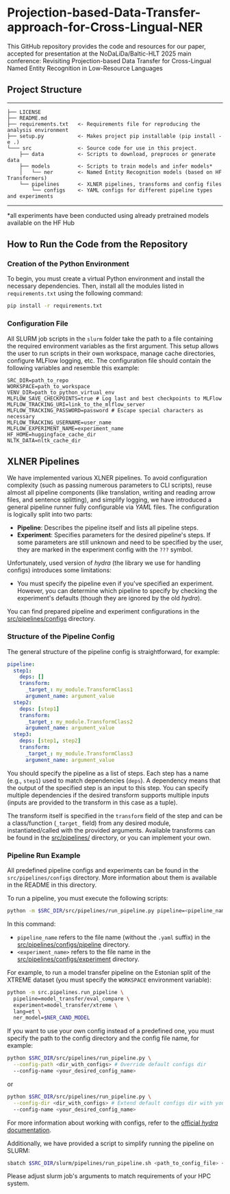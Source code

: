 # Projection-based-Data-Transfer-approach-for-Cross-Lingual-NER
This GitHub repository provides the code and resources for our paper, accepted for presentation at the NoDaLiDa/Baltic-HLT 2025 main conference: Revisiting Projection-based Data Transfer for Cross-Lingual Named Entity Recognition in Low-Resource Languages

## Project Structure
------------

    ├── LICENSE
    ├── README.md
    ├── requirements.txt   <- Requirements file for reproducing the analysis environment
    ├── setup.py           <- Makes project pip installable (pip install -e .)
    └─── src               <- Source code for use in this project.
        ├── data           <- Scripts to download, preproces or generate data
        ├── models         <- Scripts to train models and infer models*
        │   └── ner        <- Named Entity Recognition models (based on HF Transformers)
        └── pipelines      <- XLNER pipelines, transforms and config files
            └── configs    <- YAML configs for different pipeline types and experiments
--------
*all experiments have been conducted using already pretrained models available on the HF Hub

## How to Run the Code from the Repository

### Creation of the Python Environment
To begin, you must create a virtual Python environment and install the necessary dependencies. Then, install all the modules listed in `requirements.txt` using the following command:
```bash
pip install -r requirements.txt
```

### Configuration File
All SLURM job scripts in the `slurm` folder take the path to a file containing the required environment variables as the first argument. This setup allows the user to run scripts in their own workspace, manage cache directories, configure MLFlow logging, etc. The configuration file should contain the following variables and resemble this example:
```plaintext
SRC_DIR=path_to_repo
WORKSPACE=path_to_workspace
VENV_DIR=path_to_python_virtual_env
MLFLOW_SAVE_CHECKPOINTS=true # Log last and best checkpoints to MLFlow
MLFLOW_TRACKING_URI=link_to_the_mlflow_server
MLFLOW_TRACKING_PASSWORD=password # Escape special characters as necessary
MLFLOW_TRACKING_USERNAME=user_name
MLFLOW_EXPERIMENT_NAME=experiment_name
HF_HOME=huggingface_cache_dir
NLTK_DATA=nltk_cache_dir
```

## XLNER Pipelines

We have implemented various XLNER pipelines. To avoid configuration complexity (such as passing numerous parameters to CLI scripts), reuse almost all pipeline components (like translation, writing and reading arrow files, and sentence splitting), and simplify logging, we have introduced a general pipeline runner fully configurable via _YAML_ files. The configuration is logically split into two parts:
- **Pipeline**: Describes the pipeline itself and lists all pipeline steps.
- **Experiment**: Specifies parameters for the desired pipeline's steps. If some parameters are still unknown and need to be specified by the user, they are marked in the experiment config with the `???` symbol.

Unfortunately, used version of _hydra_ (the library we use for handling configs) introduces some limitations:
- You must specify the pipeline even if you've specified an experiment. However, you can determine which pipeline to specify by checking the experiment's defaults (though they are ignored by the old _hydra_).

You can find prepared pipeline and experiment configurations in the [src/pipelines/configs](src/pipelines/configs) directory.

### Structure of the Pipeline Config
The general structure of the pipeline config is straightforward, for example:
```yaml
pipeline:
  step1:
    deps: []
    transform:
      _target_: my_module.TransformClass1
      argument_name: argument_value
  step2:
    deps: [step1]
    transform:
      _target_: my_module.TransformClass2
      argument_name: argument_value
  step3:
    deps: [step1, step2]
    transform:
      _target_: my_module.TransformClass3
      argument_name: argument_value
```

You should specify the pipeline as a list of steps. Each step has a name (e.g., `step1`) used to match dependencies (`deps`). A dependency means that the output of the specified step is an input to this step. You can specify multiple dependencies if the desired transform supports multiple inputs (inputs are provided to the transform in this case as a tuple).

The transform itself is specified in the `transform` field of the step and can be a class/function (`_target_` field) from any desired module, instantiated/called with the provided arguments. Available transforms can be found in the [src/pipelines/](src/pipelines/) directory, or you can implement your own.

### Pipeline Run Example
All predefined pipeline configs and experiments can be found in the `src/pipelines/configs` directory. More information about them is available in the README in this directory.

To run a pipeline, you must execute the following scripts:
```bash
python -m $SRC_DIR/src/pipelines/run_pipeline.py pipeline=<pipeline_name> experiment=<experiment_name> <expr_param1=param1value, ...>
```
In this command:
- `pipeline_name` refers to the file name (without the `.yaml` suffix) in the [src/pipelines/configs/pipeline](src/pipelines/configs/pipeline) directory.
- `<experiment_name>` refers to the file name in the [src/pipelines/configs/experiment](src/pipelines/configs/experiment) directory.

For example, to run a model transfer pipeline on the Estonian split of the XTREME dataset (you must specify the `WORKSPACE` environment variable):
```bash
python -m src.pipelines.run_pipeline \
  pipeline=model_transfer/eval_compare \
  experiment=model_transfer/xtreme \
  lang=et \
  ner_model=$NER_CAND_MODEL
```

If you want to use your own config instead of a predefined one, you must specify the path to the config directory and the config file name, for example:
```bash
python $SRC_DIR/src/pipelines/run_pipeline.py \
  --config-path <dir_with_configs> # Override default configs dir
  --config-name <your_desired_config_name>
```
or
```bash
python $SRC_DIR/src/pipelines/run_pipeline.py \
  --config-dir <dir_with_configs> # Extend default configs dir with your dir
  --config-name <your_desired_config_name>
```
For more information about working with configs, refer to the [official _hydra_ documentation](https://hydra.cc/docs/1.0/advanced/override_grammar/basic/).

Additionally, we have provided a script to simplify running the pipeline on SLURM:
```bash
sbatch $SRC_DIR/slurm/pipelines/run_pipeline.sh <path_to_config_file> <args_to_run_pipeline_py>
```
Please adjust slurm job's arguments to match requirements of your HPC system.

